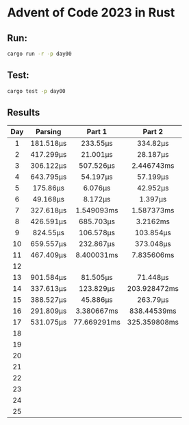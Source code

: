 # Advent of Code 2023 in Rust

## Run:

```bash
cargo run -r -p day00
```

## Test:

```bash
cargo test -p day00
```

## Results

|  Day  |  Parsing  |   Part 1    |    Part 2    |
| :---: | :-------: | :---------: | :----------: |
|   1   | 181.518µs |  233.55µs   |   334.82µs   |
|   2   | 417.299µs |  21.001µs   |   28.187µs   |
|   3   | 306.122µs |  507.526µs  |  2.446743ms  |
|   4   | 643.795µs |  54.197µs   |   57.199µs   |
|   5   | 175.86µs  |   6.076µs   |   42.952µs   |
|   6   | 49.168µs  |   8.172µs   |   1.397µs    |
|   7   | 327.618µs | 1.549093ms  |  1.587373ms  |
|   8   | 426.591µs |  685.703µs  |   3.2162ms   |
|   9   | 824.55µs  |  106.578µs  |  103.854µs   |
|  10   | 659.557µs |  232.867µs  |  373.048µs   |
|  11   | 467.409µs | 8.400031ms  |  7.835606ms  |
|  12   |           |             |              |
|  13   | 901.584µs |  81.505µs   |   71.448µs   |
|  14   | 337.613µs |  123.829µs  | 203.928472ms |
|  15   | 388.527µs |  45.886µs   |   263.79µs   |
|  16   | 291.809µs | 3.380667ms  | 838.44539ms  |
|  17   | 531.075µs | 77.669291ms | 325.359808ms |
|  18   |           |             |              |
|  19   |           |             |              |
|  20   |           |             |              |
|  21   |           |             |              |
|  22   |           |             |              |
|  23   |           |             |              |
|  24   |           |             |              |
|  25   |           |             |              |

